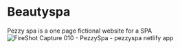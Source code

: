 # Beautyspa
Pezzy spa is a one page fictional website for a SPA
![FireShot Capture 010 - PezzySpa - pezzyspa netlify app](https://github.com/peterokolie/Beautyspa/assets/87104232/59a75704-4bb4-4f0f-887b-f01423ed8572)
